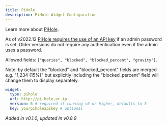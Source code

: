 ```yaml
---
title: PiHole
description: PiHole Widget Configuration
---
```


Learn more about [PiHole](https://github.com/pi-hole/pi-hole).

As of v2022.12 [PiHole requires the use of an API key](https://pi-hole.net/blog/2022/11/17/upcoming-changes-authentication-for-more-api-endpoints-required/#page-content) if an admin password is set. Older versions do not require any authentication even if the admin uses a password.

Allowed fields: `["queries", "blocked", "blocked_percent", "gravity"]`.

Note: by default the "blocked" and "blocked_percent" fields are merged e.g. "1,234 (15%)" but explicitly including the "blocked_percent" field will change them to display separately.

```yaml
widget:
  type: pihole
  url: http://pi.hole.or.ip
  version: 6 # required if running v6 or higher, defaults to 5
  key: yourpiholeapikey # optional
```

_Added in v0.1.0, updated in v0.8.9_
